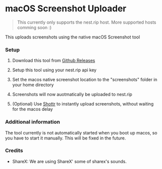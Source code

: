 # macOS Screenshot Uploader

> This currently only supports the nest.rip host.
> More supported hosts comming soon :)

This uploads screenshots using the native macOS Screenshot tool

### Setup

1. Download this tool from [Github Releases](https://github.com/nestrip/macos-native-screenshot/releases/latest)
2. Setup this tool using your nest.rip api key
3. Set the macos native screenshot location to the "screenshots" folder in your home directory
4. Screenshots will now auotmatically be uploaded to nest.rip

5. (Optional) Use [Shottr](http://shottr.cc) to instantly upload screenshots, without waiting for the macos delay

### Additional information

The tool currently is not automatically started when you boot up macos, so you have to start it manually. This will be fixed in the future.

### Credits

- ShareX: We are using ShareX' some of sharex's sounds.

